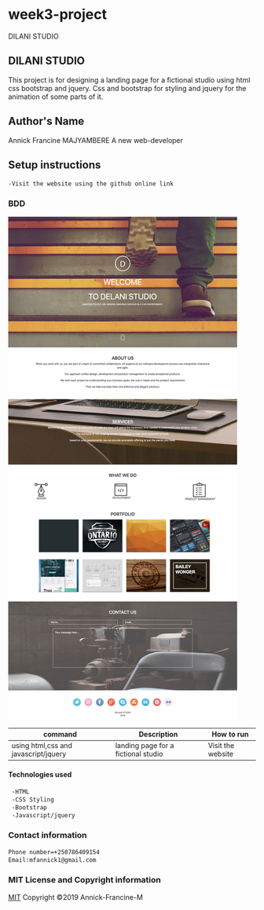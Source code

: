 # week3-project
 DILANI STUDIO
## DILANI STUDIO
 This project is for designing a landing page for a fictional studio using html css bootstrap and jquery. Css and bootstrap for styling and jquery for the animation of some parts of it.
 ## Author's Name
 Annick Francine MAJYAMBERE 
 A new web-developer
  ## Setup instructions
  
    -Visit the website using the github online link

  ### BDD
  <img src="images/ Delani Studio.jpg">



  | command | Description | How to run |
  | --- | --- |-----|
  | using html,css and javascript/jquery  | landing page for a fictional studio | Visit the website 
  
   
   
   #### Technologies used

     -HTML
     -CSS Styling
     -Bootstrap
     -Javascript/jquery
   
   ### Contact information
    
    Phone number=+250786409154
    Email:mfannick1@gmail.com

  ### MIT License and Copyright information
   
  [MIT](https://choosealicense.com/licenses/mit/)
  Copyright &copy;2019 Annick-Francine-M
  

